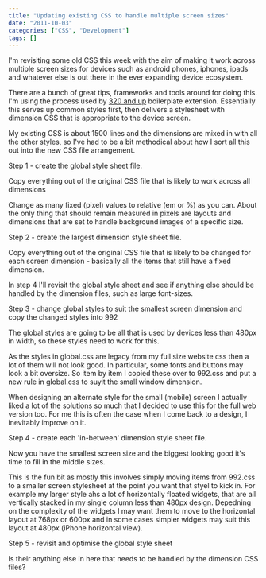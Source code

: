 ```yaml
---
title: "Updating existing CSS to handle multiple screen sizes"
date: "2011-10-03"
categories: ["CSS", "Development"]
tags: [] 
---
```


I'm revisiting some old CSS this week with the aim of making it work across multiple screen sizes for devices such as android phones, iphones, ipads and whatever else is out there in the ever expanding device ecosystem.

There are a bunch of great tips, frameworks and tools around for doing this. I'm using the process used by [320 and up](http://www.stuffandnonsense.co.uk/projects/320andup/ "320 and up boilerplate extension") boilerplate extension. Essentially this serves up common styles first, then delivers a stylesheet with dimension CSS that is appropriate to the device screen.

My existing CSS is about 1500 lines and the dimensions are mixed in with all the other styles, so I've had to be a bit methodical about how I sort all this out into the new CSS file arrangement.

Step 1 - create the global style sheet file.

Copy everything out of the original CSS file that is likely to work across all dimensions

Change as many fixed (pixel) values to relative (em or %) as you can. About the only thing that should remain measured in pixels are layouts and dimensions that are set to handle background images of a specific size.

Step 2 - create the largest dimension style sheet file.

Copy everything out of the original CSS file that is likely to be changed for each screen dimension - basically all the items that still have a fixed dimension.

In step 4 I'll revisit the global style sheet and see if anything else should be handled by the dimension files, such as large font-sizes.

Step 3 - change global styles to suit the smallest screen dimension and copy the changed styles into 992

The global styles are going to be all that is used by devices less than 480px in width, so these styles need to work for this.

As the styles in global.css are legacy from my full size website css then a lot of them will not look good. In particular, some fonts and buttons may look a bit oversize. So item by item I copied these over to 992.css and put a new rule in global.css to suyit the small window dimension.

When designing an alternate style for the small (mobile) screen I actually liked a lot of the solutions so much that I decided to use this for the full web version too. For me this is often the case when I come back to a design, I inevitably improve on it.

Step 4 - create each 'in-between' dimension style sheet file.

Now you have the smallest screen size and the biggest looking good it's time to fill in the middle sizes.

This is the fun bit as mostly this involves simply moving items from 992.css to a smaller screen stylesheet at the point you want that styel to kick in. For example my larger style ahs a lot of horizontally floated widgets, that are all vertically stacked in my single column less than 480px design. Depedning on the complexity of the widgets I may want them to move to the horizontal layout at 768px or 600px and in some cases simpler widgets may suit this layout at 480px (iPhone horizontal view).

Step 5 - revisit and optimise the global style sheet

Is their anything else in here that needs to be handled by the dimension CSS files?
